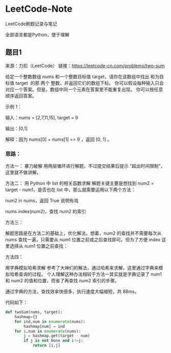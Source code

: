 # LeetCode-Note
LeetCode刷题记录与笔记

全部语言都是Python，便于理解


## 题目1
来源：力扣（LeetCode）
链接：https://leetcode-cn.com/problems/two-sum

给定一个整数数组 nums 和一个整数目标值 target，请你在该数组中找出 和为目标值 target  的那 两个 整数，并返回它们的数组下标。
你可以假设每种输入只会对应一个答案。但是，数组中同一个元素在答案里不能重复出现。
你可以按任意顺序返回答案。

示例 1：

输入：nums = [2,7,11,15], target = 9

输出：[0,1]

解释：因为 nums[0] + nums[1] == 9 ，返回 [0, 1] 。

### 思路：

方法一：
暴力破解
用两层循环进行解题，不过提交结果后提示 “超出时间限制”，这里就不做讲解。

方法二：
用 Python 中 list 的相关函数求解
解题关键主要是想找到 num2 = target - num1，是否也在 list 中，那么就需要运用以下两个方法：

num2 in nums，返回 True 说明有戏

nums.index(num2)，查找 num2 的索引

方法三：

解题思路是在方法二的基础上，优化解法。想着，num2 的查找并不需要每次从 nums 查找一遍，只需要从 num1 位置之前或之后查找即可。但为了方便 index 这里选择从 num1 位置之前查找：

方法四：

用字典模拟哈希求解
参考了大神们的解法，通过哈希来求解，这里通过字典来模拟哈希查询的过程。
个人理解这种办法相较于方法一其实就是字典记录了 num1 和 num2 的值和位置，而省了再查找 num2 索引的步骤。

通过字典的方法，查找效率快很多，执行速度大幅缩短，共 88ms。

代码如下：
```Python
def twoSum(nums, target):
    hashmap={}
    for ind,num in enumerate(nums):
        hashmap[num] = ind
    for i,num in enumerate(nums):
        j = hashmap.get(target - num)
        if j is not None and i!=j:
            return [i,j]
```

